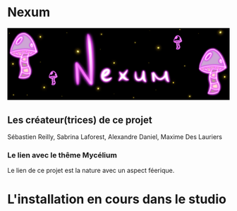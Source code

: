 # Nexum
![image banniere](https://github.com/MeganeRanger/H23_V13_inspirations_RANGER/blob/main/Mycelium/Boucler_la%20_boucle/media/banniereNexum.png)

## Les créateur(trices) de ce projet 
Sébastien Reilly, Sabrina Laforest, Alexandre Daniel, Maxime Des Lauriers

### Le lien avec le thême Mycélium 
Le lien de ce projet est la nature avec un aspect féerique. 

# L'installation en cours dans le studio 
